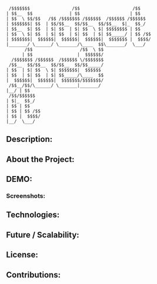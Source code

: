 ```
 /$$$$$$$                /$$                    /$$    
| $$__  $$              | $$                   | $$    
| $$  \ $$/$$   /$$ /$$$$$$$ /$$$$$$  /$$$$$$ /$$$$$$  
| $$$$$$$| $$  | $$/$$__  $$/$$__  $$/$$__  $|_  $$_/  
| $$__  $| $$  | $| $$  | $| $$  \ $| $$$$$$$$ | $$    
| $$  \ $| $$  | $| $$  | $| $$  | $| $$_____/ | $$ /$$
| $$$$$$$|  $$$$$$|  $$$$$$|  $$$$$$|  $$$$$$$ |  $$$$/
|_______/ \______/ \_______/\____  $$\_______/  \___/  
       /$$                  /$$  \ $$                  
      | $$                 |  $$$$$$/                  
  /$$$$$$$ /$$$$$$  /$$$$$$ \/$$$$$$$                  
 /$$__  $$/$$__  $$/$$__  $$/$$_____/                  
| $$  | $| $$  \ $| $$$$$$$|  $$$$$$                   
| $$  | $| $$  | $| $$_____/\____  $$                  
|  $$$$$$|  $$$$$$|  $$$$$$$/$$$$$$$/                  
 /$$__/$$/\______/ \_______|_______/                   
|__/ | $$                                              
 /$$/$$$$$$                                            
| $|_  $$_/                                            
| $$ | $$                                              
| $$ | $$ /$$                                          
| $$ |  $$$$/                                          
|__/  \___/                                            
```                                                       
                                                       
## Description:

## About the Project:

## DEMO:

### Screenshots:

## Technologies:

## Future / Scalability:

## License:

## Contributions:
                                                      
